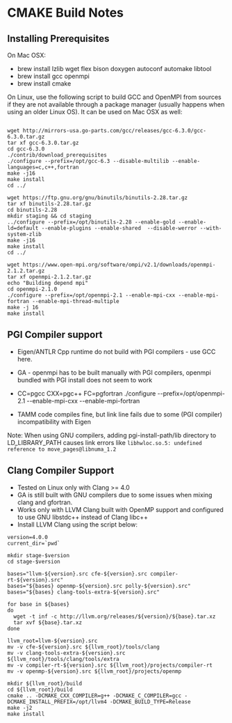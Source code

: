 CMAKE Build Notes
=================

Installing Prerequisites
-------------------------

On Mac OSX:
- brew install lzlib wget flex bison doxygen autoconf automake libtool
- brew install gcc openmpi
- brew install cmake

On Linux, use the following script to build GCC and OpenMPI from sources if they are not available through a package manager (usually happens when using an older Linux OS). It can be used on Mac OSX as well:

```

wget http://mirrors-usa.go-parts.com/gcc/releases/gcc-6.3.0/gcc-6.3.0.tar.gz
tar xf gcc-6.3.0.tar.gz
cd gcc-6.3.0
./contrib/download_prerequisites
./configure --prefix=/opt/gcc-6.3 --disable-multilib --enable-languages=c,c++,fortran
make -j16
make install
cd ../

wget https://ftp.gnu.org/gnu/binutils/binutils-2.28.tar.gz
tar xf binutils-2.28.tar.gz
cd binutils-2.28
mkdir staging && cd staging
../configure --prefix=/opt/binutils-2.28 --enable-gold --enable-ld=default --enable-plugins --enable-shared  --disable-werror --with-system-zlib
make -j16
make install
cd ../

wget https://www.open-mpi.org/software/ompi/v2.1/downloads/openmpi-2.1.2.tar.gz
tar xf openmpi-2.1.2.tar.gz
echo "Building depend mpi"
cd openmpi-2.1.0
./configure --prefix=/opt/openmpi-2.1 --enable-mpi-cxx --enable-mpi-fortran --enable-mpi-thread-multiple
make -j 16
make install
```

PGI Compiler support
--------------------
  - Eigen/ANTLR Cpp runtime do not build with PGI compilers - use GCC here.
  - GA - openmpi has to be built manually with PGI compilers, openmpi bundled with PGI install does not seem to work
  - CC=pgcc CXX=pgc++ FC=pgfortran ./configure --prefix=/opt/openmpi-2.1 --enable-mpi-cxx --enable-mpi-fortran

  - TAMM code compiles fine, but link line fails due to some (PGI compiler) incompatibility with Eigen

Note: When using GNU compilers, adding pgi-install-path/lib directory to LD_LIBRARY_PATH causes link errors like `libhwloc.so.5: undefined reference to move_pages@libnuma_1.2`

Clang Compiler Support
----------------------
 - Tested on Linux only with Clang >= 4.0
 - GA is still built with GNU compilers due to some issues when mixing clang and gfortran.
 - Works only with LLVM Clang built with OpenMP support and configured to use GNU libstdc++ instead of Clang libc++
 - Install LLVM Clang using the script below:

```
version=4.0.0
current_dir=`pwd`

mkdir stage-$version
cd stage-$version

bases="llvm-${version}.src cfe-${version}.src compiler-rt-${version}.src"
bases="${bases} openmp-${version}.src polly-${version}.src"
bases="${bases} clang-tools-extra-${version}.src"

for base in ${bases}
do
  wget -t inf -c http://llvm.org/releases/${version}/${base}.tar.xz
  tar xvf ${base}.tar.xz
done

llvm_root=llvm-${version}.src
mv -v cfe-${version}.src ${llvm_root}/tools/clang
mv -v clang-tools-extra-${version}.src ${llvm_root}/tools/clang/tools/extra
mv -v compiler-rt-${version}.src ${llvm_root}/projects/compiler-rt
mv -v openmp-${version}.src ${llvm_root}/projects/openmp

mkdir ${llvm_root}/build
cd ${llvm_root}/build
cmake .. -DCMAKE_CXX_COMPILER=g++ -DCMAKE_C_COMPILER=gcc -DCMAKE_INSTALL_PREFIX=/opt/llvm4 -DCMAKE_BUILD_TYPE=Release
make -j2
make install
```
